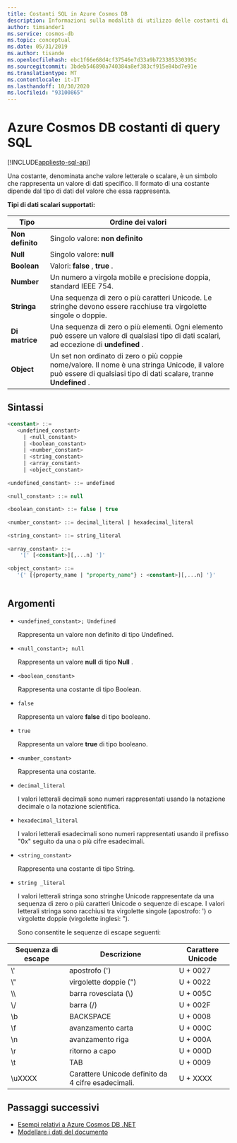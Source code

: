 ```yaml
---
title: Costanti SQL in Azure Cosmos DB
description: Informazioni sulla modalità di utilizzo delle costanti di query SQL in Azure Cosmos DB per rappresentare un valore di dati specifico
author: timsander1
ms.service: cosmos-db
ms.topic: conceptual
ms.date: 05/31/2019
ms.author: tisande
ms.openlocfilehash: ebc1f66e68d4cf37546e7d33a9b723385330395c
ms.sourcegitcommit: 3bdeb546890a740384a8ef383cf915e84bd7e91e
ms.translationtype: MT
ms.contentlocale: it-IT
ms.lasthandoff: 10/30/2020
ms.locfileid: "93100865"
---
```

# <a name="azure-cosmos-db-sql-query-constants"></a>Azure Cosmos DB costanti di query SQL  
[!INCLUDE[appliesto-sql-api](includes/appliesto-sql-api.md)]

 Una costante, denominata anche valore letterale o scalare, è un simbolo che rappresenta un valore di dati specifico. Il formato di una costante dipende dal tipo di dati del valore che essa rappresenta.  
  
 **Tipi di dati scalari supportati:**  
  
|**Tipo**|**Ordine dei valori**|  
|-|-|  
|**Non definito**|Singolo valore: **non definito**|  
|**Null**|Singolo valore: **null**|  
|**Boolean**|Valori: **false** , **true** .|  
|**Number**|Un numero a virgola mobile e precisione doppia, standard IEEE 754.|  
|**Stringa**|Una sequenza di zero o più caratteri Unicode. Le stringhe devono essere racchiuse tra virgolette singole o doppie.|  
|**Di matrice**|Una sequenza di zero o più elementi. Ogni elemento può essere un valore di qualsiasi tipo di dati scalari, ad eccezione di **undefined** .|  
|**Object**|Un set non ordinato di zero o più coppie nome/valore. Il nome è una stringa Unicode, il valore può essere di qualsiasi tipo di dati scalare, tranne **Undefined** .|  
  
## <a name="syntax"></a><a name="bk_syntax"></a>Sintassi
  
```sql  
<constant> ::=  
   <undefined_constant>  
     | <null_constant>   
     | <boolean_constant>   
     | <number_constant>   
     | <string_constant>   
     | <array_constant>   
     | <object_constant>   
  
<undefined_constant> ::= undefined  
  
<null_constant> ::= null  
  
<boolean_constant> ::= false | true  
  
<number_constant> ::= decimal_literal | hexadecimal_literal  
  
<string_constant> ::= string_literal  
  
<array_constant> ::=  
    '[' [<constant>][,...n] ']'  
  
<object_constant> ::=   
   '{' [{property_name | "property_name"} : <constant>][,...n] '}'  
  
```  
  
##  <a name="arguments"></a><a name="bk_arguments"></a> Argomenti
  
* `<undefined_constant>; Undefined`  
  
  Rappresenta un valore non definito di tipo Undefined.  
  
* `<null_constant>; null`  
  
  Rappresenta un valore **null** di tipo **Null** .  
  
* `<boolean_constant>`  
  
  Rappresenta una costante di tipo Boolean.  
  
* `false`  
  
  Rappresenta un valore **false** di tipo booleano.  
  
* `true`  
  
  Rappresenta un valore **true** di tipo booleano.  
  
* `<number_constant>`  
  
  Rappresenta una costante.  
  
* `decimal_literal`  
  
  I valori letterali decimali sono numeri rappresentati usando la notazione decimale o la notazione scientifica.  
  
* `hexadecimal_literal`  
  
  I valori letterali esadecimali sono numeri rappresentati usando il prefisso "0x" seguito da una o più cifre esadecimali.  
  
* `<string_constant>`  
  
  Rappresenta una costante di tipo String.  
  
* `string _literal`  
  
  I valori letterali stringa sono stringhe Unicode rappresentate da una sequenza di zero o più caratteri Unicode o sequenze di escape. I valori letterali stringa sono racchiusi tra virgolette singole (apostrofo: ') o virgolette doppie (virgolette inglesi: ").  
  
  Sono consentite le sequenze di escape seguenti:  
  
|**Sequenza di escape**|**Descrizione**|**Carattere Unicode**|  
|-|-|-|  
|\\'|apostrofo (')|U + 0027|  
|\\"|virgolette doppie (")|U + 0022|  
|\\\ |barra rovesciata (\\)|U + 005C|  
|\\/|barra (/)|U + 002F|  
|\b|BACKSPACE|U + 0008|  
|\f|avanzamento carta|U + 000C|  
|\n|avanzamento riga|U + 000A|  
|\r|ritorno a capo|U + 000D|  
|\t|TAB|U + 0009|  
|\uXXXX|Carattere Unicode definito da 4 cifre esadecimali.|U + XXXX|  

## <a name="next-steps"></a>Passaggi successivi

- [Esempi relativi a Azure Cosmos DB .NET](https://github.com/Azure/azure-cosmos-dotnet-v3)
- [Modellare i dati del documento](modeling-data.md)
